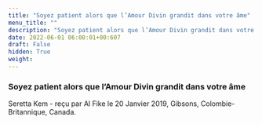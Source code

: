 ```yaml
---
title: "Soyez patient alors que l’Amour Divin grandit dans votre âme"
menu_title: ""
description: "Soyez patient alors que l’Amour Divin grandit dans votre âme"
date: 2022-06-01 06:00:01+00:607
draft: False
hidden: True
weight:
---
```

### Soyez patient alors que l’Amour Divin grandit dans votre âme

Seretta Kem - reçu par Al Fike le 20 Janvier 2019, Gibsons, Colombie-Britannique, Canada.



